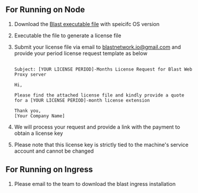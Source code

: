 

For Running on Node
-------------------

1. Download the [Blast executable file](https://github.com/blast-netowrk/blast.io/releases/tag/v1.0.0-ubuntu22.04) with speicifc OS version
2. Executable the file to generate a license file
3. Submit your license file via email to blastnetwork.io@gmail.com and provide your period license request template as below

   ```
   
   Subject: [YOUR LICENSE PERIOD]-Months License Request for Blast Web Proxy server
   
   Hi,

   Please find the attached license file and kindly provide a quote for a [YOUR LICENSE PERIOD]-month license extension
   
   Thank you,
   [Your Company Name]

   ```

4. We will process your request and provide a link with the payment to obtain a license key
5. Please note that this license key is strictly tied to the machine's service account and cannot be changed
   

For Running on Ingress
------------------------
1. Please email to the team to download the blast ingress installation
